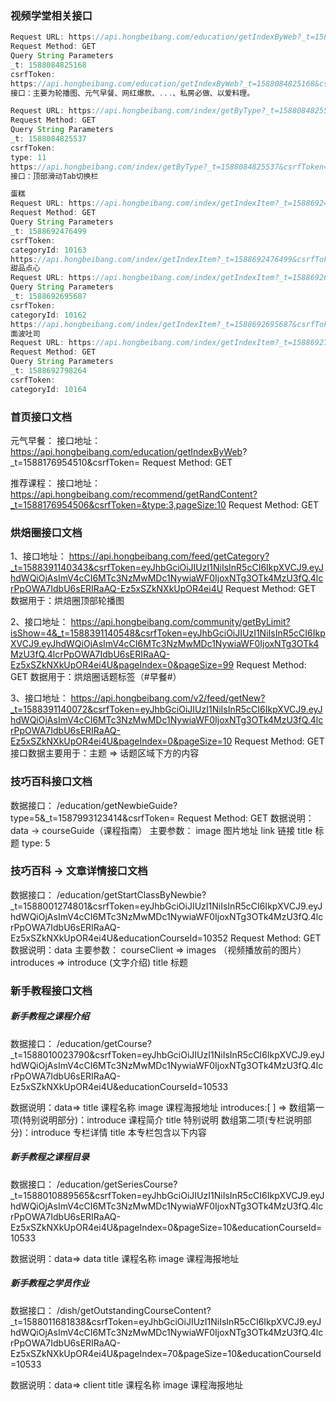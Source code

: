 ### 视频学堂相关接口

~~~jsx
Request URL: https://api.hongbeibang.com/education/getIndexByWeb?_t=1588084825168&csrfToken=
Request Method: GET
Query String Parameters
_t: 1588084825168
csrfToken: 
https://api.hongbeibang.com/education/getIndexByWeb?_t=1588084825168&csrfToken=
接口：主要为轮播图、元气早餐、网红爆款、...、私房必做、以爱料理。
~~~

~~~jsx
Request URL: https://api.hongbeibang.com/index/getByType?_t=1588084825537&csrfToken=&type=11
Request Method: GET
Query String Parameters
_t: 1588084825537
csrfToken: 
type: 11
https://api.hongbeibang.com/index/getByType?_t=1588084825537&csrfToken=&type=11
接口：顶部滑动Tab切换栏
~~~

```jsx
蛋糕
Request URL: https://api.hongbeibang.com/index/getIndexItem?_t=1588692476499&csrfToken=&categoryId=10163
Request Method: GET
Query String Parameters
_t: 1588692476499
csrfToken: 
categoryId: 10163
https://api.hongbeibang.com/index/getIndexItem?_t=1588692476499&csrfToken=&categoryId=10163
甜品点心
Request URL: https://api.hongbeibang.com/index/getIndexItem?_t=1588692695687&csrfToken=&categoryId=10162
Query String Parameters
_t: 1588692695687
csrfToken: 
categoryId: 10162
https://api.hongbeibang.com/index/getIndexItem?_t=1588692695687&csrfToken=&categoryId=10162
面波吐司
Request URL: https://api.hongbeibang.com/index/getIndexItem?_t=1588692798264&csrfToken=&categoryId=10164
Request Method: GET
Query String Parameters
_t: 1588692798264
csrfToken: 
categoryId: 10164
```



### 首页接口文档
元气早餐：
 接口地址：
 https://api.hongbeibang.com/education/getIndexByWeb?   _t=1588176954510&csrfToken=
 Request Method: GET

推荐课程：
接口地址：
https://api.hongbeibang.com/recommend/getRandContent?_t=1588176954506&csrfToken=&type:3,pageSize:10
Request Method: GET



### 烘焙圈接口文档
1、接口地址：
https://api.hongbeibang.com/feed/getCategory?_t=1588391140343&csrfToken=eyJhbGciOiJIUzI1NiIsInR5cCI6IkpXVCJ9.eyJhdWQiOjAsImV4cCI6MTc3NzMwMDc1NywiaWF0IjoxNTg3OTk4MzU3fQ.4lcrPpOWA7IdbU6sERIRaAQ-Ez5xSZkNXkUpOR4ei4U
Request Method: GET
数据用于：烘焙圈顶部轮播图

2、接口地址：
https://api.hongbeibang.com/community/getByLimit?isShow=4&_t=1588391140548&csrfToken=eyJhbGciOiJIUzI1NiIsInR5cCI6IkpXVCJ9.eyJhdWQiOjAsImV4cCI6MTc3NzMwMDc1NywiaWF0IjoxNTg3OTk4MzU3fQ.4lcrPpOWA7IdbU6sERIRaAQ-Ez5xSZkNXkUpOR4ei4U&pageIndex=0&pageSize=99
Request Method: GET
数据用于：烘焙圈话题标签（#早餐#）

3、接口地址：
https://api.hongbeibang.com/v2/feed/getNew?_t=1588391140072&csrfToken=eyJhbGciOiJIUzI1NiIsInR5cCI6IkpXVCJ9.eyJhdWQiOjAsImV4cCI6MTc3NzMwMDc1NywiaWF0IjoxNTg3OTk4MzU3fQ.4lcrPpOWA7IdbU6sERIRaAQ-Ez5xSZkNXkUpOR4ei4U&pageIndex=0&pageSize=10
Request Method: GET
接口数据主要用于：主题 =>   话题区域下方的内容

### 技巧百科接口文档

数据接口：
     /education/getNewbieGuide?type=5&_t=1587993123414&csrfToken=
Request Method: GET
数据说明：data -> courseGuide（课程指南）
主要参数：
   image 图片地址 
   link 链接
   title  标题
   type: 5

 ### 技巧百科 -> 文章详情接口文档
数据接口：
       /education/getStartClassByNewbie?_t=1588001274801&csrfToken=eyJhbGciOiJIUzI1NiIsInR5cCI6IkpXVCJ9.eyJhdWQiOjAsImV4cCI6MTc3NzMwMDc1NywiaWF0IjoxNTg3OTk4MzU3fQ.4lcrPpOWA7IdbU6sERIRaAQ-Ez5xSZkNXkUpOR4ei4U&educationCourseId=10352
Request Method: GET
数据说明：data
主要参数：
    courseClient  =>  images （视频播放前的图片）
    introduces  => introduce (文字介绍)
    title  标题

### 新手教程接口文档

 ##### 新手教程之课程介绍 
数据接口：
     /education/getCourse?_t=1588010023790&csrfToken=eyJhbGciOiJIUzI1NiIsInR5cCI6IkpXVCJ9.eyJhdWQiOjAsImV4cCI6MTc3NzMwMDc1NywiaWF0IjoxNTg3OTk4MzU3fQ.4lcrPpOWA7IdbU6sERIRaAQ-Ez5xSZkNXkUpOR4ei4U&educationCourseId=10533

数据说明：data=>
     title   课程名称
     image  课程海报地址 
     introduces:[ ] =>  数组第一项(特别说明部分)：introduce  课程简介
                                                title  特别说明
                        数组第二项(专栏说明部分)：introduce  专栏详情
                                                title  本专栏包含以下内容

 ##### 新手教程之课程目录  
数据接口：
     /education/getSeriesCourse?_t=1588010889565&csrfToken=eyJhbGciOiJIUzI1NiIsInR5cCI6IkpXVCJ9.eyJhdWQiOjAsImV4cCI6MTc3NzMwMDc1NywiaWF0IjoxNTg3OTk4MzU3fQ.4lcrPpOWA7IdbU6sERIRaAQ-Ez5xSZkNXkUpOR4ei4U&pageIndex=0&pageSize=10&educationCourseId=10533

数据说明：data=> data
    title   课程名称
    image  课程海报地址 

 #####  新手教程之学员作业  
数据接口：
    /dish/getOutstandingCourseContent?_t=1588011681838&csrfToken=eyJhbGciOiJIUzI1NiIsInR5cCI6IkpXVCJ9.eyJhdWQiOjAsImV4cCI6MTc3NzMwMDc1NywiaWF0IjoxNTg3OTk4MzU3fQ.4lcrPpOWA7IdbU6sERIRaAQ-Ez5xSZkNXkUpOR4ei4U&pageIndex=70&pageSize=10&educationCourseId=10533

数据说明：data=> client
     title   课程名称
     image  课程海报地址 